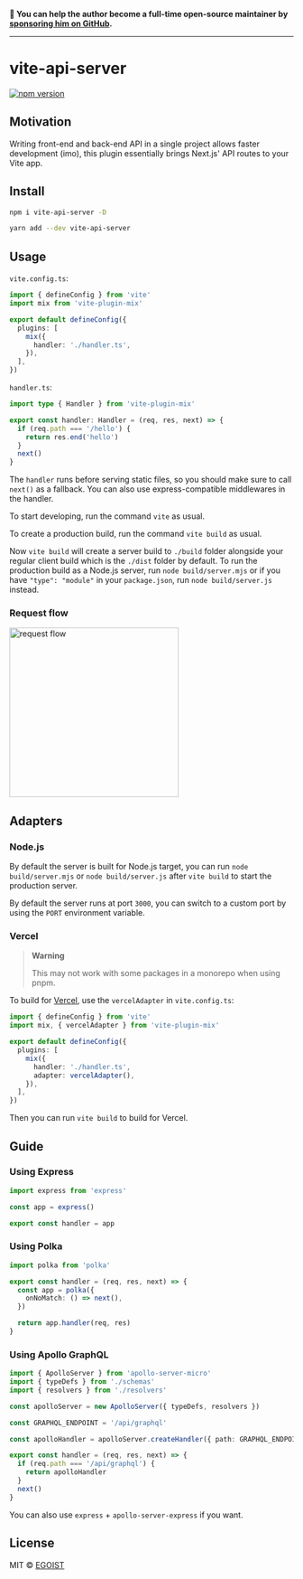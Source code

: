 **💛 You can help the author become a full-time open-source maintainer by [sponsoring him on GitHub](https://github.com/sponsors/egoist).**

---

# vite-api-server

[![npm version](https://badgen.net/npm/v/vite-api-server)](https://npm.im/vite-api-server)

## Motivation

Writing front-end and back-end API in a single project allows faster development (imo), this plugin essentially brings Next.js' API routes to your Vite app.

## Install

```bash
npm i vite-api-server -D
```

```bash
yarn add --dev vite-api-server
```

## Usage

`vite.config.ts`:

```ts
import { defineConfig } from 'vite'
import mix from 'vite-plugin-mix'

export default defineConfig({
  plugins: [
    mix({
      handler: './handler.ts',
    }),
  ],
})
```

`handler.ts`:

```ts
import type { Handler } from 'vite-plugin-mix'

export const handler: Handler = (req, res, next) => {
  if (req.path === '/hello') {
    return res.end('hello')
  }
  next()
}
```

The `handler` runs before serving static files, so you should make sure to call `next()` as a fallback. You can also use express-compatible middlewares in the handler.

To start developing, run the command `vite` as usual.

To create a production build, run the command `vite build` as usual.

Now `vite build` will create a server build to `./build` folder alongside your regular client build which is the `./dist` folder by default. To run the production build as a Node.js server, run `node build/server.mjs` or if you have `"type": "module"` in your `package.json`, run `node build/server.js` instead.

### Request flow

<img src="https://user-images.githubusercontent.com/8784712/116026214-d424af80-a684-11eb-9126-b188d7976be2.png" width="300" alt="request flow">

## Adapters

### Node.js

By default the server is built for Node.js target, you can run `node build/server.mjs` or `node build/server.js` after `vite build` to start the production server.

By default the server runs at port `3000`, you can switch to a custom port by using the `PORT` environment variable.

### Vercel

> **Warning**
>
> This may not work with some packages in a monorepo when using pnpm.

To build for [Vercel](https://vercel.com), use the `vercelAdapter` in `vite.config.ts`:

```ts
import { defineConfig } from 'vite'
import mix, { vercelAdapter } from 'vite-plugin-mix'

export default defineConfig({
  plugins: [
    mix({
      handler: './handler.ts',
      adapter: vercelAdapter(),
    }),
  ],
})
```

Then you can run `vite build` to build for Vercel.

## Guide

### Using Express

```ts
import express from 'express'

const app = express()

export const handler = app
```

### Using Polka

```ts
import polka from 'polka'

export const handler = (req, res, next) => {
  const app = polka({
    onNoMatch: () => next(),
  })

  return app.handler(req, res)
}
```

### Using Apollo GraphQL

```ts
import { ApolloServer } from 'apollo-server-micro'
import { typeDefs } from './schemas'
import { resolvers } from './resolvers'

const apolloServer = new ApolloServer({ typeDefs, resolvers })

const GRAPHQL_ENDPOINT = '/api/graphql'

const apolloHandler = apolloServer.createHandler({ path: GRAPHQL_ENDPOINT })

export const handler = (req, res, next) => {
  if (req.path === '/api/graphql') {
    return apolloHandler
  }
  next()
}
```

You can also use `express` + `apollo-server-express` if you want.

## License

MIT &copy; [EGOIST](https://github.com/sponsors/egoist)
